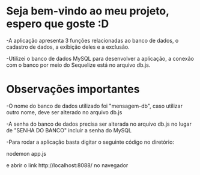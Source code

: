 # Seja bem-vindo ao meu projeto, espero que goste :D
-A aplicação apresenta 3 funções relacionadas ao banco de dados, o cadastro de dados, a exibição deles e a exclusão.

-Utilizei o banco de dados MySQL para desenvolver a aplicação, a conexão com o banco por meio do Sequelize está no arquivo db.js.

# Observações importantes
-O nome do banco de dados utilizado foi "mensagem-db", caso utilizar outro nome, deve ser alterado no arquivo db.js

-A senha do banco de dados precisa ser alterada no arquivo db.js no lugar de "SENHA DO BANCO" incluir a senha do MySQL

-Para rodar a aplicação basta digitar o seguinte código no diretório:

nodemon app.js

e abrir o link http://localhost:8088/ no navegador

